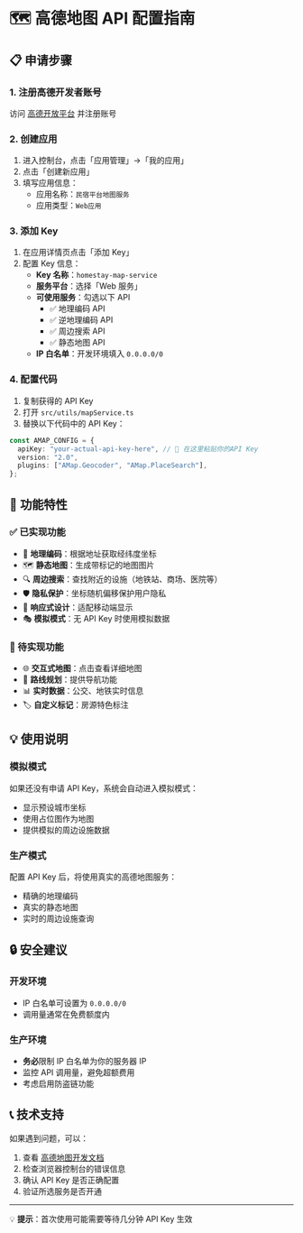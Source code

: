 # 🗺️ 高德地图 API 配置指南

## 📋 申请步骤

### 1. 注册高德开发者账号

访问 [高德开放平台](https://console.amap.com/) 并注册账号

### 2. 创建应用

1. 进入控制台，点击「应用管理」→「我的应用」
2. 点击「创建新应用」
3. 填写应用信息：
   - 应用名称：`民宿平台地图服务`
   - 应用类型：`Web应用`

### 3. 添加 Key

1. 在应用详情页点击「添加 Key」
2. 配置 Key 信息：
   - **Key 名称**：`homestay-map-service`
   - **服务平台**：选择「Web 服务」
   - **可使用服务**：勾选以下 API
     - ✅ 地理编码 API
     - ✅ 逆地理编码 API
     - ✅ 周边搜索 API
     - ✅ 静态地图 API
   - **IP 白名单**：开发环境填入 `0.0.0.0/0`

### 4. 配置代码

1. 复制获得的 API Key
2. 打开 `src/utils/mapService.ts`
3. 替换以下代码中的 API Key：

```typescript
const AMAP_CONFIG = {
  apiKey: "your-actual-api-key-here", // 🔑 在这里粘贴你的API Key
  version: "2.0",
  plugins: ["AMap.Geocoder", "AMap.PlaceSearch"],
};
```

## 🚀 功能特性

### ✅ 已实现功能

- 📍 **地理编码**：根据地址获取经纬度坐标
- 🗺️ **静态地图**：生成带标记的地图图片
- 🔍 **周边搜索**：查找附近的设施（地铁站、商场、医院等）
- 🛡️ **隐私保护**：坐标随机偏移保护用户隐私
- 📱 **响应式设计**：适配移动端显示
- 🎭 **模拟模式**：无 API Key 时使用模拟数据

### 🔮 待实现功能

- 🌐 **交互式地图**：点击查看详细地图
- 🚗 **路线规划**：提供导航功能
- 📊 **实时数据**：公交、地铁实时信息
- 🏷️ **自定义标记**：房源特色标注

## 💡 使用说明

### 模拟模式

如果还没有申请 API Key，系统会自动进入模拟模式：

- 显示预设城市坐标
- 使用占位图作为地图
- 提供模拟的周边设施数据

### 生产模式

配置 API Key 后，将使用真实的高德地图服务：

- 精确的地理编码
- 真实的静态地图
- 实时的周边设施查询

## 🔒 安全建议

### 开发环境

- IP 白名单可设置为 `0.0.0.0/0`
- 调用量通常在免费额度内

### 生产环境

- **务必**限制 IP 白名单为你的服务器 IP
- 监控 API 调用量，避免超额费用
- 考虑启用防盗链功能

## 📞 技术支持

如果遇到问题，可以：

1. 查看 [高德地图开发文档](https://lbs.amap.com/api/)
2. 检查浏览器控制台的错误信息
3. 确认 API Key 是否正确配置
4. 验证所选服务是否开通

---

💡 **提示**：首次使用可能需要等待几分钟 API Key 生效
